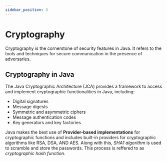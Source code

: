 ```yaml
---
sidebar_position: 3
---
```

# Cryptography

Cryptography is the cornerstone of security features in Java. It refers to the tools and techniques for secure communication in the presence of adversaries.

## Cryptography in Java

The Java Cryptographic Architecture (JCA) provides a framework to access and implement cryptographic functionalities in Java, including:

- Digital signatures
- Message digests
- Symmetric and asymmetric ciphers
- Message authentication codes
- Key generators and key factories

Java makes the best use of **Provider-based implementations** for cryptographic functions and includes built-in providers for cryptographic algorithms like RSA, DSA, AND AES. Along with this, *SHA1 algorithm* is used to scramble and store the passwords. This process is reffered to as *cryptographic hash function*.